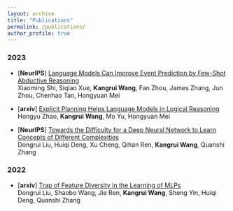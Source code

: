 ```yaml
---
layout: archive
title: "Publications"
permalink: /publications/
author_profile: true
---
```


<!-- 
{% if author.googlescholar %}
  You can also find my articles on <u><a href="{{author.googlescholar}}">my Google Scholar profile</a></u>.
{% endif %}

{% include base_path %}

{% for post in site.publications reversed %}
  {% include archive-single.html %}
{% endfor %}  -->


### 2023

- [**NeurIPS**] [Language Models Can Improve Event Prediction by Few-Shot Abductive Reasoning](https://arxiv.org/abs/2305.16646)<br>
  Xiaoming Shi, Siqiao Xue, **Kangrui Wang**, Fan Zhou, James Zhang, Jun Zhou, Chenhao Tan, Hongyuan Mei

- [**arxiv**] [Explicit Planning Helps Language Models in Logical Reasoning](https://arxiv.org/abs/2303.15714)<br>
  Hongyu Zhao, **Kangrui Wang**, Mo Yu, Hongyuan Mei

- [**NeurIPS**] [Towards the Difficulty for a Deep Neural Network to Learn Concepts of Different Complexities](https://openreview.net/forum?id=mZ3hnyL9bS)<br>
  Dongrui Liu, Huiqi Deng, Xu Cheng, Qihan Ren, **Kangrui Wang**, Quanshi Zhang

### 2022

- [**arxiv**] [Trap of Feature Diversity in the Learning of MLPs](https://arxiv.org/abs/2112.00980)<br>
  Dongrui Liu, Shaobo Wang, Jie Ren, **Kangrui Wang**, Sheng Yin, Huiqi Deng, Quanshi Zhang
